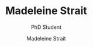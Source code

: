 ---
title: "Madeleine Strait"
subtitle: "PhD Student"
excerpt: "PhD Student"
date: 
author: "Madeleine Strait"
draft: false
tags:
  - people
categories:
  - people
layout: single
links:

---